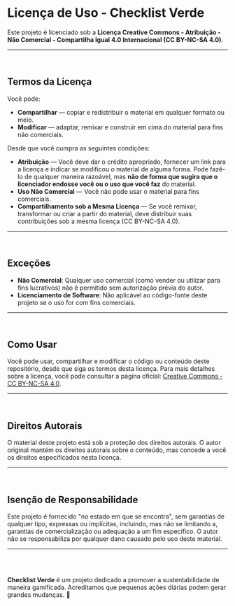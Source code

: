 # Licença de Uso - Checklist Verde

Este projeto é licenciado sob a **Licença Creative Commons - Atribuição - Não Comercial - Compartilha Igual 4.0 Internacional (CC BY-NC-SA 4.0)**.

---
<br>

## Termos da Licença

Você pode:

- **Compartilhar** — copiar e redistribuir o material em qualquer formato ou meio.
- **Modificar** — adaptar, remixar e construir em cima do material para fins não comerciais.

Desde que você cumpra as seguintes condições:

- **Atribuição** — Você deve dar o crédito apropriado, fornecer um link para a licença e indicar se modificou o material de alguma forma. Pode fazê-lo de qualquer maneira razoável, mas **não de forma que sugira que o licenciador endosse você ou o uso que você faz** do material.
- **Uso Não Comercial** — Você não pode usar o material para fins comerciais.
- **Compartilhamento sob a Mesma Licença** — Se você remixar, transformar ou criar a partir do material, deve distribuir suas contribuições sob a mesma licença (CC BY-NC-SA 4.0).

---
<br>

## Exceções

- **Não Comercial**: Qualquer uso comercial (como vender ou utilizar para fins lucrativos) não é permitido sem autorização prévia do autor.
- **Licenciamento de Software**: Não aplicável ao código-fonte deste projeto se o uso for com fins comerciais.

---
<br>

## Como Usar

Você pode usar, compartilhar e modificar o código ou conteúdo deste repositório, desde que siga os termos desta licença. Para mais detalhes sobre a licença, você pode consultar a página oficial: [Creative Commons - CC BY-NC-SA 4.0](https://creativecommons.org/licenses/by-nc-sa/4.0/).

---
<br>

## Direitos Autorais

O material deste projeto está sob a proteção dos direitos autorais. O autor original mantém os direitos autorais sobre o conteúdo, mas concede a você os direitos especificados nesta licença.

---
<br>

## Isenção de Responsabilidade

Este projeto é fornecido "no estado em que se encontra", sem garantias de qualquer tipo, expressas ou implícitas, incluindo, mas não se limitando a, garantias de comercialização ou adequação a um fim específico. O autor não se responsabiliza por qualquer dano causado pelo uso deste material.

---
<br>
<br>

**Checklist Verde** é um projeto dedicado a promover a sustentabilidade de maneira gamificada. Acreditamos que pequenas ações diárias podem gerar grandes mudanças. 💚